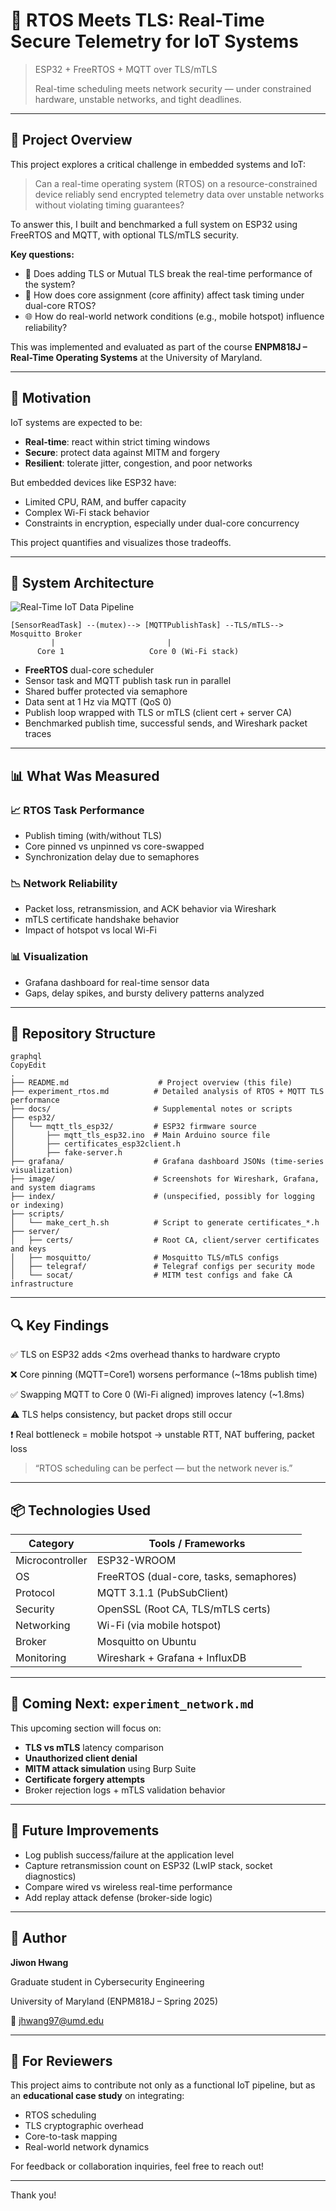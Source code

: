 
# 🔧 RTOS Meets TLS: Real-Time Secure Telemetry for IoT Systems

> ESP32 + FreeRTOS + MQTT over TLS/mTLS
> 
> 
> Real-time scheduling meets network security — under constrained hardware, unstable networks, and tight deadlines.
> 

---

## 📌 Project Overview

This project explores a critical challenge in embedded systems and IoT:

> Can a real-time operating system (RTOS) on a resource-constrained device reliably send encrypted telemetry data over unstable networks without violating timing guarantees?
> 

To answer this, I built and benchmarked a full system on ESP32 using FreeRTOS and MQTT, with optional TLS/mTLS security.

**Key questions:**

- 🔁 Does adding TLS or Mutual TLS break the real-time performance of the system?
- 🧩 How does core assignment (core affinity) affect task timing under dual-core RTOS?
- 🌐 How do real-world network conditions (e.g., mobile hotspot) influence reliability?

This was implemented and evaluated as part of the course **ENPM818J – Real-Time Operating Systems** at the University of Maryland.

---

## 🧠 Motivation

IoT systems are expected to be:

- **Real-time**: react within strict timing windows
- **Secure**: protect data against MITM and forgery
- **Resilient**: tolerate jitter, congestion, and poor networks

But embedded devices like ESP32 have:

- Limited CPU, RAM, and buffer capacity
- Complex Wi-Fi stack behavior
- Constraints in encryption, especially under dual-core concurrency

This project quantifies and visualizes those tradeoffs.

---

## 🧪 System Architecture
![Real-Time IoT Data Pipeline](https://github.com/J1w0n-H/iot-sensor-tls-experiment/blob/main/image/Real-Time%20IoT%20Data%20Pipeline.png?raw=true)
```
[SensorReadTask] --(mutex)--> [MQTTPublishTask] --TLS/mTLS--> Mosquitto Broker
         |                         |
      Core 1                   Core 0 (Wi-Fi stack)

```

- **FreeRTOS** dual-core scheduler
- Sensor task and MQTT publish task run in parallel
- Shared buffer protected via semaphore
- Data sent at 1 Hz via MQTT (QoS 0)
- Publish loop wrapped with TLS or mTLS (client cert + server CA)
- Benchmarked publish time, successful sends, and Wireshark packet traces

---

## 📊 What Was Measured

### 📈 RTOS Task Performance

- Publish timing (with/without TLS)
- Core pinned vs unpinned vs core-swapped
- Synchronization delay due to semaphores

### 📉 Network Reliability

- Packet loss, retransmission, and ACK behavior via Wireshark
- mTLS certificate handshake behavior
- Impact of hotspot vs local Wi-Fi

### 📊 Visualization

- Grafana dashboard for real-time sensor data
- Gaps, delay spikes, and bursty delivery patterns analyzed

---

## 📂 Repository Structure

```
graphql
CopyEdit
.
├── README.md                    # Project overview (this file)
├── experiment_rtos.md          # Detailed analysis of RTOS + MQTT TLS performance
├── docs/                       # Supplemental notes or scripts
├── esp32/
│   └── mqtt_tls_esp32/         # ESP32 firmware source
│       ├── mqtt_tls_esp32.ino  # Main Arduino source file
│       ├── certificates_esp32client.h
│       ├── fake-server.h
├── grafana/                    # Grafana dashboard JSONs (time-series visualization)
├── image/                      # Screenshots for Wireshark, Grafana, and system diagrams
├── index/                      # (unspecified, possibly for logging or indexing)
├── scripts/
│   └── make_cert_h.sh          # Script to generate certificates_*.h
├── server/
│   ├── certs/                  # Root CA, client/server certificates and keys
│   ├── mosquitto/              # Mosquitto TLS/mTLS configs
│   ├── telegraf/               # Telegraf configs per security mode
│   └── socat/                  # MITM test configs and fake CA infrastructure

```

---

## 🔍 Key Findings

✅ TLS on ESP32 adds <2ms overhead thanks to hardware crypto

❌ Core pinning (MQTT=Core1) worsens performance (~18ms publish time)

✅ Swapping MQTT to Core 0 (Wi-Fi aligned) improves latency (~1.8ms)

⚠️ TLS helps consistency, but packet drops still occur

❗ Real bottleneck = mobile hotspot → unstable RTT, NAT buffering, packet loss

> “RTOS scheduling can be perfect — but the network never is.”
> 

---

## 📦 Technologies Used

| Category | Tools / Frameworks |
| --- | --- |
| Microcontroller | ESP32-WROOM |
| OS | FreeRTOS (dual-core, tasks, semaphores) |
| Protocol | MQTT 3.1.1 (PubSubClient) |
| Security | OpenSSL (Root CA, TLS/mTLS certs) |
| Networking | Wi-Fi (via mobile hotspot) |
| Broker | Mosquitto on Ubuntu |
| Monitoring | Wireshark + Grafana + InfluxDB |

---

## 📌 Coming Next: `experiment_network.md`

This upcoming section will focus on:

- **TLS vs mTLS** latency comparison
- **Unauthorized client denial**
- **MITM attack simulation** using Burp Suite
- **Certificate forgery attempts**
- Broker rejection logs + mTLS validation behavior

---

## 🙋 Future Improvements

- Log publish success/failure at the application level
- Capture retransmission count on ESP32 (LwIP stack, socket diagnostics)
- Compare wired vs wireless real-time performance
- Add replay attack defense (broker-side logic)

---

## 👤 Author

**Jiwon Hwang**

Graduate student in Cybersecurity Engineering

University of Maryland (ENPM818J – Spring 2025)

📧 jhwang97@umd.edu

---

## 📎 For Reviewers

This project aims to contribute not only as a functional IoT pipeline, but as an **educational case study** on integrating:

- RTOS scheduling
- TLS cryptographic overhead
- Core-to-task mapping
- Real-world network dynamics

For feedback or collaboration inquiries, feel free to reach out!

---

Thank you!
